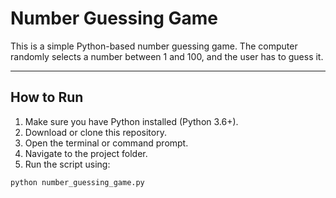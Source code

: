 #  Number Guessing Game

This is a simple Python-based number guessing game. The computer randomly selects a number between 1 and 100, and the user has to guess it.

---

##  How to Run

1. Make sure you have Python installed (Python 3.6+).
2. Download or clone this repository.
3. Open the terminal or command prompt.
4. Navigate to the project folder.
5. Run the script using:

```bash
python number_guessing_game.py
